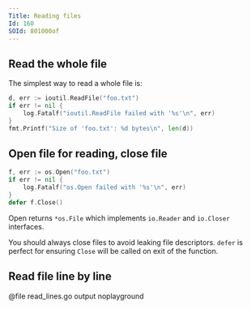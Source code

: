 ```yaml
---
Title: Reading files
Id: 160
SOId: 801000of
---
```

## Read the whole file

The simplest way to read a whole file is:

```go
d, err := ioutil.ReadFile("foo.txt")
if err != nil {
    log.Fatalf("ioutil.ReadFile failed with '%s'\n", err)
}
fmt.Printf("Size of 'foo.txt': %d bytes\n", len(d))
```

## Open file for reading, close file

```go
f, err := os.Open("foo.txt")
if err != nil {
    log.Fatalf("os.Open failed with '%s'\n", err)
}
defer f.Close()
```

Open returns `*os.File` which implements `io.Reader` and `io.Closer` interfaces.

You should always close files to avoid leaking file descriptors. `defer` is perfect for ensuring `Close` will be called on exit of the function.

## Read file line by line

@file read_lines.go output noplayground

